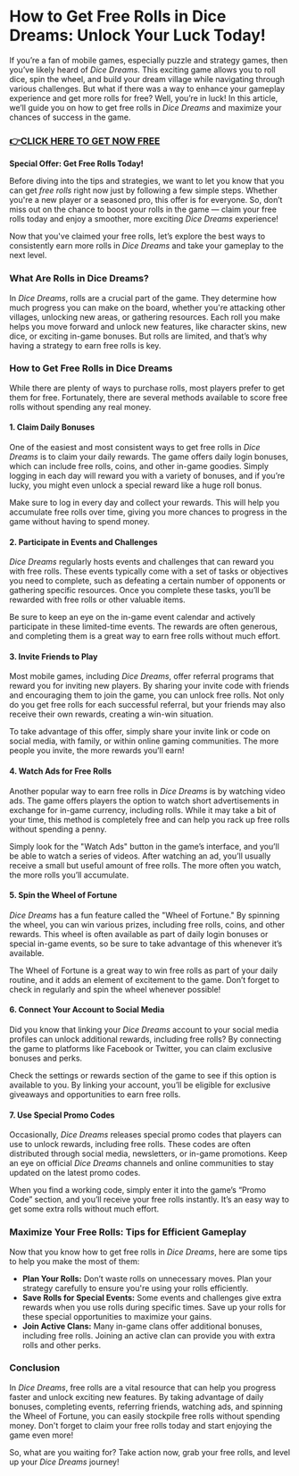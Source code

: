 # How to Get Free Rolls in Dice Dreams: Unlock Your Luck Today!

If you’re a fan of mobile games, especially puzzle and strategy games, then you’ve likely heard of *Dice Dreams*. This exciting game allows you to roll dice, spin the wheel, and build your dream village while navigating through various challenges. But what if there was a way to enhance your gameplay experience and get more rolls for free? Well, you’re in luck! In this article, we’ll guide you on how to get free rolls in *Dice Dreams* and maximize your chances of success in the game.

### [👉CLICK HERE TO GET NOW FREE](https://freeforyou.xyz/dice/dreams/)

**Special Offer: Get Free Rolls Today!**

Before diving into the tips and strategies, we want to let you know that you can get *free rolls* right now just by following a few simple steps. Whether you're a new player or a seasoned pro, this offer is for everyone. So, don’t miss out on the chance to boost your rolls in the game — claim your free rolls today and enjoy a smoother, more exciting *Dice Dreams* experience!

Now that you've claimed your free rolls, let’s explore the best ways to consistently earn more rolls in *Dice Dreams* and take your gameplay to the next level.

### What Are Rolls in Dice Dreams?

In *Dice Dreams*, rolls are a crucial part of the game. They determine how much progress you can make on the board, whether you're attacking other villages, unlocking new areas, or gathering resources. Each roll you make helps you move forward and unlock new features, like character skins, new dice, or exciting in-game bonuses. But rolls are limited, and that’s why having a strategy to earn free rolls is key.

### How to Get Free Rolls in Dice Dreams

While there are plenty of ways to purchase rolls, most players prefer to get them for free. Fortunately, there are several methods available to score free rolls without spending any real money.

#### 1. **Claim Daily Bonuses**

One of the easiest and most consistent ways to get free rolls in *Dice Dreams* is to claim your daily rewards. The game offers daily login bonuses, which can include free rolls, coins, and other in-game goodies. Simply logging in each day will reward you with a variety of bonuses, and if you’re lucky, you might even unlock a special reward like a huge roll bonus.

Make sure to log in every day and collect your rewards. This will help you accumulate free rolls over time, giving you more chances to progress in the game without having to spend money.

#### 2. **Participate in Events and Challenges**

*Dice Dreams* regularly hosts events and challenges that can reward you with free rolls. These events typically come with a set of tasks or objectives you need to complete, such as defeating a certain number of opponents or gathering specific resources. Once you complete these tasks, you’ll be rewarded with free rolls or other valuable items.

Be sure to keep an eye on the in-game event calendar and actively participate in these limited-time events. The rewards are often generous, and completing them is a great way to earn free rolls without much effort.

#### 3. **Invite Friends to Play**

Most mobile games, including *Dice Dreams*, offer referral programs that reward you for inviting new players. By sharing your invite code with friends and encouraging them to join the game, you can unlock free rolls. Not only do you get free rolls for each successful referral, but your friends may also receive their own rewards, creating a win-win situation.

To take advantage of this offer, simply share your invite link or code on social media, with family, or within online gaming communities. The more people you invite, the more rewards you’ll earn!

#### 4. **Watch Ads for Free Rolls**

Another popular way to earn free rolls in *Dice Dreams* is by watching video ads. The game offers players the option to watch short advertisements in exchange for in-game currency, including rolls. While it may take a bit of your time, this method is completely free and can help you rack up free rolls without spending a penny.

Simply look for the "Watch Ads" button in the game’s interface, and you’ll be able to watch a series of videos. After watching an ad, you’ll usually receive a small but useful amount of free rolls. The more often you watch, the more rolls you’ll accumulate.

#### 5. **Spin the Wheel of Fortune**

*Dice Dreams* has a fun feature called the "Wheel of Fortune." By spinning the wheel, you can win various prizes, including free rolls, coins, and other rewards. This wheel is often available as part of daily login bonuses or special in-game events, so be sure to take advantage of this whenever it’s available.

The Wheel of Fortune is a great way to win free rolls as part of your daily routine, and it adds an element of excitement to the game. Don’t forget to check in regularly and spin the wheel whenever possible!

#### 6. **Connect Your Account to Social Media**

Did you know that linking your *Dice Dreams* account to your social media profiles can unlock additional rewards, including free rolls? By connecting the game to platforms like Facebook or Twitter, you can claim exclusive bonuses and perks.

Check the settings or rewards section of the game to see if this option is available to you. By linking your account, you’ll be eligible for exclusive giveaways and opportunities to earn free rolls.

#### 7. **Use Special Promo Codes**

Occasionally, *Dice Dreams* releases special promo codes that players can use to unlock rewards, including free rolls. These codes are often distributed through social media, newsletters, or in-game promotions. Keep an eye on official *Dice Dreams* channels and online communities to stay updated on the latest promo codes.

When you find a working code, simply enter it into the game’s “Promo Code” section, and you’ll receive your free rolls instantly. It’s an easy way to get some extra rolls without much effort.

### Maximize Your Free Rolls: Tips for Efficient Gameplay

Now that you know how to get free rolls in *Dice Dreams*, here are some tips to help you make the most of them:

- **Plan Your Rolls:** Don’t waste rolls on unnecessary moves. Plan your strategy carefully to ensure you're using your rolls efficiently.
- **Save Rolls for Special Events:** Some events and challenges give extra rewards when you use rolls during specific times. Save up your rolls for these special opportunities to maximize your gains.
- **Join Active Clans:** Many in-game clans offer additional bonuses, including free rolls. Joining an active clan can provide you with extra rolls and other perks.

### Conclusion

In *Dice Dreams*, free rolls are a vital resource that can help you progress faster and unlock exciting new features. By taking advantage of daily bonuses, completing events, referring friends, watching ads, and spinning the Wheel of Fortune, you can easily stockpile free rolls without spending money. Don't forget to claim your free rolls today and start enjoying the game even more!

So, what are you waiting for? Take action now, grab your free rolls, and level up your *Dice Dreams* journey!

